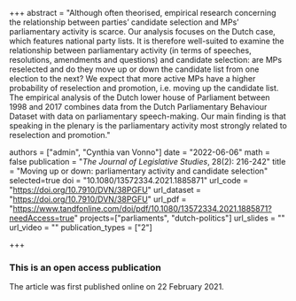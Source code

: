 +++
abstract = "Although often theorised, empirical research concerning the relationship between parties’ candidate selection and MPs’ parliamentary activity is scarce. Our analysis focuses on the Dutch case, which features national party lists. It is therefore well-suited to examine the relationship between parliamentary activity (in terms of speeches, resolutions, amendments and questions) and candidate selection: are MPs reselected and do they move up or down the candidate list from one election to the next? We expect that more active MPs have a higher probability of reselection and promotion, i.e. moving up the candidate list. The empirical analysis of the Dutch lower house of Parliament between 1998 and 2017 combines data from the Dutch Parliamentary Behaviour Dataset with data on parliamentary speech-making. Our main finding is that speaking in the plenary is the parliamentary activity most strongly related to reselection and promotion."

authors = ["admin", "Cynthia van Vonno"]
date = "2022-06-06"
math = false
publication = "*The Journal of Legislative Studies*, 28(2): 216-242"
title = "Moving up or down: parliamentary activity and candidate selection"
selected=true
doi = "10.1080/13572334.2021.1885871"
url_code = "https://doi.org/10.7910/DVN/38PGFU"
url_dataset = "https://doi.org/10.7910/DVN/38PGFU"
url_pdf = "https://www.tandfonline.com/doi/pdf/10.1080/13572334.2021.1885871?needAccess=true"
projects=["parliaments", "dutch-politics"]
url_slides = ""
url_video = ""
publication_types = ["2"]

+++

### This is an open access publication <i class="ai ai-open-access"></i> <i class="fab fa-creative-commons"></i> <i class="fab fa-creative-commons-by"></i> <i class="fab fa-creative-commons-nc"></i> <i class="fab fa-creative-commons-nd"></i>

The article was first published online on 22 February 2021.
